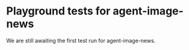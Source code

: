 # Playground tests for agent-image-news
We are still awaiting the first test run for agent-image-news.
